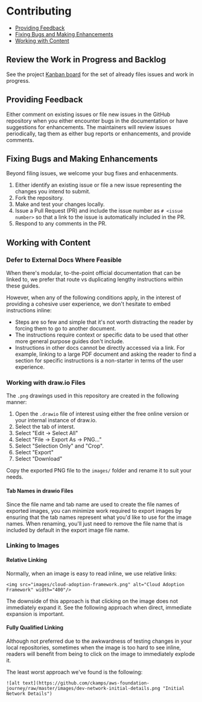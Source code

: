 # Contributing

* [Providing Feedback](#providing-feedback)
* [Fixing Bugs and Making Enhancements](#fixing-bugs-and-making-enhancements)
* [Working with Content](#working-with-content)

## Review the Work in Progress and Backlog

See the project [Kanban board](https://github.com/ckamps/aws-foundation-journey/projects/1?fullscreen=true) for the set of already files issues and work in progress.

## Providing Feedback

Either comment on existing issues or file new issues in the GitHub repository when you either encounter bugs in the documentation or have suggestions for enhancements.  The maintainers will review issues periodically, tag them as either bug reports or enhancements, and provide comments.

## Fixing Bugs and Making Enhancements

Beyond filing issues, we welcome your bug fixes and enhacenments.

1. Either identify an existing issue or file a new issue representing the changes you intend to submit.
1. Fork the repository.
1. Make and test your changes locally.
1. Issue a Pull Request (PR) and include the issue number as `# <issue number>` so that a link to the issue is automatically included in the PR.
1. Respond to any comments in the PR.

## Working with Content

### Defer to External Docs Where Feasible

When there's modular, to-the-point official documentation that can be linked to, we prefer that route vs duplicating lengthy instructions within these guides.  

However, when any of the following conditions apply, in the interest of providing a cohesive user experience, we don't hesitate to embed instructions inline:
  * Steps are so few and simple that it's not worth distracting the reader by forcing them to go to another document.
  * The instructions require context or specific data to be used that other more general purpose guides don't include.
  * Instructions in other docs cannot be directly accessed via a link. For example, linking to a large PDF document and asking the reader to find a section for specific instructions is a non-starter in terms of the user experience.

### Working with draw.io Files

The `.png` drawings used in this repository are created in the following manner:

1. Open the `.drawio` file of interest using either the free online version or your internal instance of draw.io.
1. Select the tab of interst.
1. Select "Edit -> Select All"
1. Select "File -> Export As -> PNG..."
1. Select "Selection Only" and "Crop".
1. Select "Export"
1. Select "Download"

Copy the exported PNG file to the `images/` folder and rename it to suit your needs.

#### Tab Names in drawio Files

Since the file name and tab name are used to create the file names of exported images, you can minimize work required to export images by ensuring that the tab names represent what you'd like to use for the image names.  When renaming, you'll just need to remove the file name that is included by default in the export image file name.

### Linking to Images

#### Relative Linking

Normally, when an image is easy to read inline, we use relative links:

```
<img src="images/cloud-adoption-framework.png" alt="Cloud Adoption Framework" width="400"/>
```

The downside of this approach is that clicking on the image does not immediately expand it. See the following approach when direct, immediate expansion is important.

#### Fully Qualified Linking

Although not preferred due to the awkwardness of testing changes in your local repositories, sometimes when the image is too hard to see inline, readers will benefit from being to click on the image to immediately explode it.

The least worst approach we've found is the following:

```
![alt text](https://github.com/ckamps/aws-foundation-journey/raw/master/images/dev-network-initial-details.png "Initial Network Details")
```

